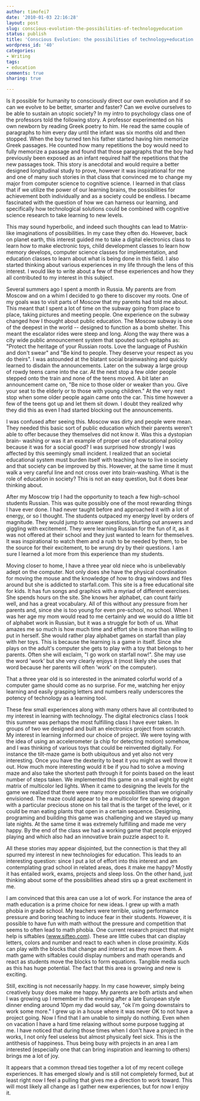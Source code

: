 ```yaml
---
author: timofei7
date: '2010-01-03 22:16:28'
layout: post
slug: conscious-evolution-the-possibilities-of-technologyeducation
status: publish
title: 'Conscious Evolution: the possibilities of technology+education'
wordpress_id: '40'
categories:
- Writing
tags:
- education
comments: true
sharing: true 

---
```


Is it possible for humanity to consciously direct our own evolution and if so
can we evolve to be better, smarter and faster? Can we evolve ourselves to be
able to sustain an utopic society? In my intro to psychology class one of the
professors told the following story. A professor experimented on his own
newborn by reading Greek poetry to him. He read the same couple of paragraphs
to him every day until the infant was six months old and then stopped. When
the boy turned ten his father started having him memorize Greek passages. He
counted how many repetitions the boy would need to fully memorize a passage
and found that those paragraphs that the boy had previously been exposed as an
infant required half the repetitions that the new passages took. This story is
anecdotal and would require a better designed longitudinal study to prove,
however it was inspirational for me and one of many such stories in that class
that convinced me to change my major from computer science to cognitive
science. I learned in that class that if we utilize the power of our learning
brains, the possibilities for achievement both individually and as a society
could be endless. I became fascinated with the question of how we can harness
our learning, and specifically how technological solutions could be combined
with cognitive science research to take learning to new levels.

<!--more-->

  
This may sound hyperbolic, and indeed such thoughts can lead to Matrix-like
imaginations of possibilities. In my case they often do. However, back on
planet earth, this interest guided me to take a digital electronics class to
learn how to make electronic toys, child development classes to learn how
memory develops, computer science classes for implementation, and education
classes to learn about what is being done in this field. I also started
thinking about various experiences in my life through the lens of this
interest. I would like to write about a few of these experiences and how they
all contributed to my interest in this subject.

Several summers ago I spent a month in Russia. My parents are from Moscow and
on a whim I decided to go there to discover my roots. One of my goals was to
visit parts of Moscow that my parents had told me about. This meant that I
spent a lot of time on the subway going from place to place, taking pictures
and meeting people. One experience on the subway changed how I thought about
public education. The Moscow subway is one of the deepest in the world --
designed to function as a bomb shelter. This meant the escalator rides were
steep and long. Along the way there was a city wide public announcement system
that spouted such epitaphs as: "Protect the heritage of your Russian roots.
Love the language of Pushkin and don't swear" and "Be kind to people. They
deserve your respect as you do theirs". I was astounded at the blatant social
brainwashing and quickly learned to disdain the announcements. Later on the
subway a large group of rowdy teens came into the car. At the next stop a few
older people stepped onto the train and none of the teens moved. A bit later
an announcement came on, "Be nice to those older or weaker than you. Give your
seat to the elderly or to those with young children." At the very next stop
when some older people again came onto the car. This time however a few of the
teens got up and let them sit down. I doubt they realized why they did this as
even I had started blocking out the announcements.

I was confused after seeing this. Moscow was dirty and people were mean. They
needed this basic sort of public education which their parents weren't able to
offer because they themselves did not know it. Was this a dystopian brain-
washing or was it an example of proper use of educational policy because it
was for a social good? I was surprised how strongly I was affected by this
seemingly small incident. I realized that an societal educational system must
burden itself with teaching how to live in society and that society can be
improved by this. However, at the same time it must walk a very careful line
and not cross over into brain-washing. What is the role of education in
society? This is not an easy question, but it does bear thinking about.

After my Moscow trip I had the opportunity to teach a few high-school students
Russian. This was quite possibly one of the most rewarding things I have ever
done. I had never taught before and approached it with a lot of energy, or so
I thought. The students outpaced my energy level by orders of magnitude. They
would jump to answer questions, blurting out answers and giggling with
excitement. They were learning Russian for the fun of it, as it was not
offered at their school and they just wanted to learn for themselves. It was
inspirational to watch them and a rush to be needed by them, to be the source
for their excitement, to be wrung dry by their questions. I am sure I learned
a lot more from this experience than my students.

Moving closer to home, I have a three year old niece who is unbelievably adept
on the computer. Not only does she have the physical coordination for moving
the mouse and the knowledge of how to drag windows and files around but she is
addicted to starfall.com. This site is a free educational site for kids. It
has fun songs and graphics with a myriad of different exercises. She spends
hours on the site. She knows her alphabet, can count fairly well, and has a
great vocabulary. All of this without any pressure from her parents and, since
she is too young for even pre-school, no school. When I was her age my mom
would read to me certainly and we would do a little bit of alphabet work in
Russian, but it was a struggle for both of us. What amazes me so much is how
much time and effort she is more than willing to put in herself. She would
rather play alphabet games on starfall than play with her toys. This is
because the learning is a game in itself. Since she plays on the adult's
computer she gets to play with a toy that belongs to her parents. Often she
will exclaim, "I go work on starfall now!". She may use the word 'work' but
she very clearly enjoys it (most likely she uses that word because her parents
will often 'work' on the computer).

That a three year old is so interested in the animated colorful world of a
computer game should come as no surprise. For me, watching her enjoy learning
and easily grasping letters and numbers really underscores the potency of
technology as a learning tool.

These few small experiences along with many others have all contributed to my
interest in learning with technology. The digital electronics class I took
this summer was perhaps the most fulfilling class I have ever taken. In groups
of two we designed and built an electronics project from scratch. My interest
in learning informed our choice of project. We were toying with the idea of
using an accelerometer (a chip for detecting motion) somehow, and I was
thinking of various toys that could be reinvented digitally. For instance the
tilt-maze game is both ubiquitous and yet also not very interesting. Once you
have the dexterity to beat it you might as well throw it out. How much more
interesting would it be if you had to solve a moving maze and also take the
shortest path through it for points based on the least number of steps taken.
We implemented this game on a small eight by eight matrix of multicolor led
lights. When it came to designing the levels for the game we realized that
there were many more possibilities than we originally envisioned. The maze
could appear to be a multicolor fire spewing dragon with a particular precious
stone on his tail that is the target of the level, or it could be man eating
plants that open in a certain sequence. Designing, programing and building
this game was challenging and we stayed up many late nights. At the same time
it was extremely fulfilling and made me very happy. By the end of the class we
had a working game that people enjoyed playing and which also had an
innovative brain puzzle aspect to it.

All these stories may appear disjointed, but the connection is that they all
spurred my interest in new technologies for education. This leads to an
interesting question: since I put a lot of effort into this interest and am
contemplating grad school in related areas, does it make me happy? Mostly it
has entailed work, exams, projects and sleep loss. On the other hand, just
thinking about some of the possibilities ahead stirs up a great excitement in
me.

I am convinced that this area can use a lot of work. For instance the area of
math education is a prime choice for new ideas. I grew up with a math phobia
in grade school. My teachers were terrible, using performance pressure and
boring teaching to induce fear in their students. However, it is possible to
have fun with math without the pressure and competition that seems to often
lead to math phobia. One current research project that might help is siftables
(www.sifteo.com). These are little cubes that can display letters, colors and
number and react to each when in close proximity. Kids can play with the
blocks that change and interact as they move them. A math game with siftables
could display numbers and math operands and react as students move the blocks
to form equations. Tangible media such as this has huge potential. The fact
that this area is growing and new is exciting.

Still, exciting is not necessarily happy. In my case however, simply being
creatively busy does make me happy. My parents are both artists and when I was
growing up I remember in the evening after a late European style dinner ending
around 10pm my dad would say, "ok I'm going downstairs to work some more." I
grew up in a house where it was never OK to not have a project going. Now I
find that I am unable to simply do nothing. Even when on vacation I have a
hard time relaxing without some purpose tugging at me. I have noticed that
during those times when I don't have a project in the works, I not only feel
useless but almost physically feel sick. This is the antithesis of happiness.
Thus being busy with projects in an area I am interested (especially one that
can bring inspiration and learning to others) brings me a lot of joy.

It appears that a common thread ties together a lot of my recent college
experiences. It has emerged slowly and is still not completely formed, but at
least right now I feel a pulling that gives me a direction to work toward.
This will most likely all change as I gather new experiences, but for now I
enjoy it.

